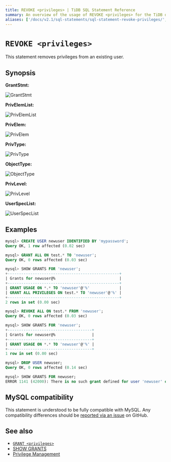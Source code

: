```yaml
---
title: REVOKE <privileges> | TiDB SQL Statement Reference
summary: An overview of the usage of REVOKE <privileges> for the TiDB database.
aliases: ['/docs/v2.1/sql-statements/sql-statement-revoke-privileges/','/docs/v2.1/reference/sql/statements/revoke-privileges/']
---
```


# `REVOKE <privileges>`

This statement removes privileges from an existing user.

## Synopsis

**GrantStmt:**

![GrantStmt](https://download.pingcap.com/images/docs/sqlgram/GrantStmt.png)

**PrivElemList:**

![PrivElemList](https://download.pingcap.com/images/docs/sqlgram/PrivElemList.png)

**PrivElem:**

![PrivElem](https://download.pingcap.com/images/docs/sqlgram/PrivElem.png)

**PrivType:**

![PrivType](https://download.pingcap.com/images/docs/sqlgram/PrivType.png)

**ObjectType:**

![ObjectType](https://download.pingcap.com/images/docs/sqlgram/ObjectType.png)

**PrivLevel:**

![PrivLevel](https://download.pingcap.com/images/docs/sqlgram/PrivLevel.png)

**UserSpecList:**

![UserSpecList](https://download.pingcap.com/images/docs/sqlgram/UserSpecList.png)

## Examples

```sql
mysql> CREATE USER newuser IDENTIFIED BY 'mypassword';
Query OK, 1 row affected (0.02 sec)

mysql> GRANT ALL ON test.* TO 'newuser';
Query OK, 0 rows affected (0.03 sec)

mysql> SHOW GRANTS FOR 'newuser';
+-------------------------------------------------+
| Grants for newuser@%                            |
+-------------------------------------------------+
| GRANT USAGE ON *.* TO 'newuser'@'%'             |
| GRANT ALL PRIVILEGES ON test.* TO 'newuser'@'%' |
+-------------------------------------------------+
2 rows in set (0.00 sec)

mysql> REVOKE ALL ON test.* FROM 'newuser';
Query OK, 0 rows affected (0.03 sec)

mysql> SHOW GRANTS FOR 'newuser';
+-------------------------------------+
| Grants for newuser@%                |
+-------------------------------------+
| GRANT USAGE ON *.* TO 'newuser'@'%' |
+-------------------------------------+
1 row in set (0.00 sec)

mysql> DROP USER newuser;
Query OK, 0 rows affected (0.14 sec)

mysql> SHOW GRANTS FOR newuser;
ERROR 1141 (42000): There is no such grant defined for user 'newuser' on host '%'
```

## MySQL compatibility

This statement is understood to be fully compatible with MySQL. Any compatibility differences should be [reported via an issue](https://github.com/pingcap/tidb/issues/new/choose) on GitHub.

## See also

* [`GRANT <privileges>`](/sql-statements/sql-statement-grant-privileges.md)
* [SHOW GRANTS](/sql-statements/sql-statement-show-grants.md)
* [Privilege Management](/privilege-management.md)
